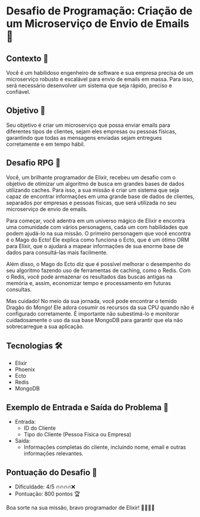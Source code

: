 # Desafio de Programação: Criação de um Microserviço de Envio de Emails 📧

## Contexto 🔎

Você é um habilidoso engenheiro de software e sua empresa precisa de um microserviço robusto e escalável para envio de emails em massa. Para isso, será necessário desenvolver um sistema que seja rápido, preciso e confiável.

## Objetivo 🎯

Seu objetivo é criar um microserviço que possa enviar emails para diferentes tipos de clientes, sejam eles empresas ou pessoas físicas, garantindo que todas as mensagens enviadas sejam entregues corretamente e em tempo hábil.

## Desafio RPG 🚀

Você, um brilhante programador de Elixir, recebeu um desafio com o objetivo de otimizar um algoritmo de busca em grandes bases de dados utilizando caches. Para isso, a sua missão é criar um sistema que seja capaz de encontrar informações em uma grande base de dados de clientes, separados por empresas e pessoas físicas, que será utilizada no seu microserviço de envio de emails.

Para começar, você adentra em um universo mágico de Elixir e encontra uma comunidade com vários personagens, cada um com habilidades que podem ajudá-lo na sua missão. O primeiro personagem que você encontra é o Mago do Ecto! Ele explica como funciona o Ecto, que é um ótimo ORM para Elixir, que o ajudará a mapear informações de sua enorme base de dados para consultá-las mais facilmente.

Além disso, o Mago do Ecto diz que é possível melhorar o desempenho do seu algoritmo fazendo uso de ferramentas de caching, como o Redis. Com o Redis, você pode armazenar os resultados das buscas antigas na memória e, assim, economizar tempo e processamento em futuras consultas.

Mas cuidado! No meio da sua jornada, você pode encontrar o temido Dragão do Mongo! Ele adora cosumir os recursos da sua CPU quando não é configurado corretamente. É importante não subestimá-lo e monitorar cuidadosamente o uso da sua base MongoDB para garantir que ela não sobrecarregue a sua aplicação.

## Tecnologias 🛠️

- Elixir
- Phoenix
- Ecto
- Redis
- MongoDB

## Exemplo de Entrada e Saída do Problema 📝

- Entrada: 
    - ID do Cliente
    - Tipo do Cliente (Pessoa Física ou Empresa)
- Saída:
    - Informações completas do cliente, incluindo nome, email e outras informações relevantes.

## Pontuação do Desafio 🔢

- Dificuldade: 4/5 🔥🔥🔥🔥❌
- Pontuação: 800 pontos 🏆

Boa sorte na sua missão, bravo programador de Elixir! 👨‍💻🚀🔥